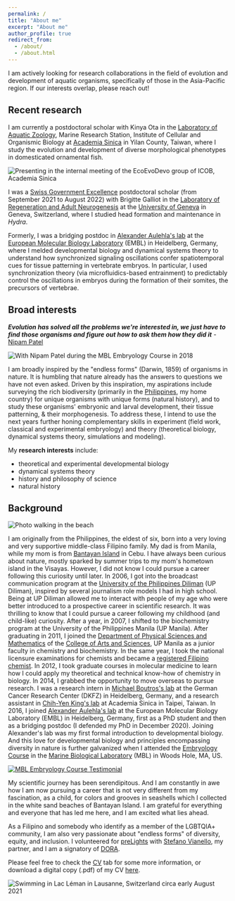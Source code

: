 ```yaml
---
permalink: /
title: "About me"
excerpt: "About me"
author_profile: true
redirect_from:
  - /about/
  - /about.html
---
```


I am actively looking for research collaborations in the field of evolution and development of aquatic organisms, specifically of those in the Asia-Pacific region. If our interests overlap, please reach out!

## Recent research

I am currently a postdoctoral scholar with Kinya Ota in the [Laboratory of Aquatic Zoology](https://icob.sinica.edu.tw/Eng/Faculty/faculty_lab?id=aee5ef884f804bcf93dd9a587d255905), Marine Research Station, Institute of Cellular and Organismic Biology at [Academia Sinica](https://www.sinica.edu.tw/en/articles/12) in Yilan County, Taiwan, where I study the evolution and development of diverse morphological phenotypes in domesticated ornamental fish.

![Presenting in the internal meeting of the EcoEvoDevo group of ICOB, Academia Sinica](https://PGLSanchez.github.io/images/PGLS_goldfish.jpeg)


I was a [Swiss Government Excellence](https://www.sbfi.admin.ch/sbfi/en/home/education/scholarships-and-grants/swiss-government-excellence-scholarships.html) postdoctoral scholar (from September 2021 to August 2022) with Brigitte Galliot in the [Laboratory of Regeneration and Adult Neurogenesis](https://genev.unige.ch/research/laboratory/Brigitte-Galliot) at the [University of Geneva](https://genev.unige.ch/) in Geneva, Switzerland, where I studied head formation and maintenance in *Hydra*.

Formerly, I was a bridging postdoc in [Alexander Aulehla's lab](https://www.embl.de/research/units/dev_biology/aulehla/) at the [European Molecular Biology Laboratory](https://www.embl.org/about/) (EMBL) in Heidelberg, Germany, where I melded developmental biology and dynamical systems theory to understand how synchronized signaling oscillations confer spatiotemporal cues for tissue patterning in vertebrate embryos. In particular, I used synchronization theory (via microfluidics-based entrainment) to predictably control the oscillations in embryos during the formation of their somites, the precursors of vertebrae.

## Broad interests

**_Evolution has solved all the problems we're interested in, we just have to find those organisms and figure out how to ask them how they did it_** - [Nipam Patel](https://dev.biologists.org/content/142/24/4189)

![With Nipam Patel during the MBL Embryology Course in 2018](https://PGLSanchez.github.io/images/PGLS_withNipam.png)

I am broadly inspired by the "endless forms" (Darwin, 1859) of organisms in nature. It is humbling that nature already has the answers to questions we have not even asked. Driven by this inspiration, my aspirations include surveying the rich biodiversity (primarily in the [Philippines](https://www.cbd.int/countries/profile/?country=ph), my home country) for unique organisms with unique forms (natural history), and to study these organisms' embryonic and larval development, their tissue patterning, & their morphogenesis. To address these, I intend to use the next years further honing complementary skills in experiment (field work, classical and experimental embryology) and theory (theoretical biology, dynamical systems theory, simulations and modeling).

My **research interests** include:
* theoretical and experimental developmental biology
* dynamical systems theory
* history and philosophy of science
* natural history

## Background

![Photo walking in the beach](https://PGLSanchez.github.io/images/PGLS_beach.jpg)

I am originally from the Philippines, the eldest of six, born into a very loving and very supportive middle-class Filipino family. My dad is from Manila, while my mom is from [Bantayan Island](https://jonnymelon.com/things-to-do-in-bantayan-island-cebu/) in Cebu. I have always been curious about nature, mostly sparked by summer trips to my mom's hometown island in the Visayas. However, I did not know I could pursue a career following this curiosity until later. In 2006, I got into the broadcast communication program at the [University of the Philippines Diliman](https://upd.edu.ph/) (UP Diliman), inspired by several journalism role models I had in high school. Being at UP Diliman allowed me to interact with people of my age who were better introduced to a prospective career in scientific research. It was thrilling to know that I could pursue a career following my childhood (and child-like) curiosity. After a year, in 2007, I shifted to the biochemistry program at the University of the Philippines Manila (UP Manila). After graduating in 2011, I joined the [Department of Physical Sciences and Mathematics](https://dpsm.cas.upm.edu.ph/about-us) of the [College of Arts and Sciences](https://cas.upm.edu.ph/about-cas/), UP Manila as a junior faculty in chemistry and biochemistry. In the same year, I took the national licensure examinations for chemists and became a [registered Filipino chemist](https://www.philstar.com/headlines/2011/09/25/730345/graduates-dominate-board-exam-chemists). In 2012, I took graduate courses in molecular medicine to learn how I could apply my theoretical and technical know-how of chemistry in biology. In 2014, I grabbed the opportunity to move overseas to pursue research. I was a research intern in [Michael Boutros's lab](https://www.dkfz.de/en/signaling/) at the German Cancer Research Center (DKFZ) in Heidelberg, Germany, and a research assistant in [Chih-Yen King's lab](http://www.imb.sinica.edu.tw/~cking/) at Academia Sinica in Taipei, Taiwan. In 2016, I joined [Alexander Aulehla's lab](https://www.embl.de/research/units/dev_biology/aulehla/) at the European Molecular Biology Laboratory (EMBL) in Heidelberg, Germany, first as a PhD student and then as a bridging postdoc (I defended my PhD in December 2020). Joining Alexander's lab was my first formal introduction to developmental biology. And this love for developmental biology and principles encompassing diversity in nature is further galvanized when I attended the [Embryology Course](https://www.mbl.edu/embryology/history/) in the [Marine Biological Laboratory](https://www.mbl.edu/mbl-facts/) (MBL) in Woods Hole, MA, US.

[![MBL Embryology Course Testimonial](https://PGLSanchez.github.io/images/PGLS_MBLvideo.png)](https://youtu.be/zNM6xFfZ2II "MBL Embryology Course Testimonial")

My scientific journey has been serendipitous. And I am constantly in awe how I am now pursuing a career that is not very different from my fascination, as a child, for colors and grooves in seashells which I collected in the white sand beaches of Bantayan Island. I am grateful for everything and everyone that has led me here, and I am excited what lies ahead.

As a Filipino and somebody who identify as a member of the LGBTQIA+ community, I am also very passionate about "endless forms" of diversity, equity, and inclusion. I volunteered for [preLights](https://prelights.biologists.com/about-us/) with [Stefano Vianello](https://StefanoVianello.github.io), my partner, and I am a signatory of [DORA](https://sfdora.org/read/).

Please feel free to check the [CV](https://pglsanchez.github.io/cv/) tab for some more information, or download a digital copy (.pdf) of my CV [here](https://pglsanchez.github.io/files/PGLSanchez_CV_20230208.pdf).

![Swimming in Lac Léman in Lausanne, Switzerland circa early August 2021](https://PGLSanchez.github.io/images/PGLS_LacLeman.png)
